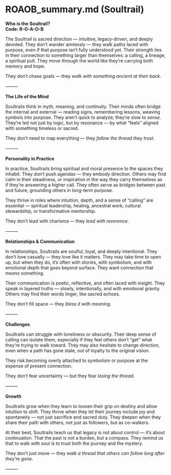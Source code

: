 # ROAOB_summary.md (Soultrail)

**Who is the Soultrail?**  
**Code: R-O-A-O-B**

The Soultrail is sacred direction — intuitive, legacy-driven, and deeply devoted. They don’t wander aimlessly — they walk paths laced with purpose, even if that purpose isn’t fully understood yet. Their strength lies in their connection to something larger than themselves: a calling, a lineage, a spiritual pull. They move through the world like they’re carrying both memory and hope.

They don’t chase goals — they *walk with something ancient at their back*.

⸻

**The Life of the Mind**

Soultrails think in myth, meaning, and continuity. Their minds often bridge the internal and external — reading signs, remembering lessons, weaving symbols into purpose. They aren’t quick to analyze; they’re slow to *sense*. They’re led not just by logic, but by resonance — by what “feels” aligned with something timeless or sacred.

They don’t need to map everything — they *follow the thread they trust*.

⸻

**Personality in Practice**

In practice, Soultrails bring spiritual and moral presence to the spaces they inhabit. They don’t push agendas — they embody direction. Others may find calm in their steadiness, or inspiration in the way they carry themselves as if they’re answering a higher call. They often serve as bridges between past and future, grounding others in long-term purpose.

They thrive in roles where intuition, depth, and a sense of “calling” are essential — spiritual leadership, healing, ancestral work, cultural stewardship, or transformative mentorship.

They don’t lead with charisma — they *lead with reverence*.

⸻

**Relationships & Communication**

In relationships, Soultrails are soulful, loyal, and deeply intentional. They don’t love casually — they love like it matters. They may take time to open up, but when they do, it’s often with stories, with symbolism, and with emotional depth that goes beyond surface. They want connection that *means* something.

Their communication is poetic, reflective, and often laced with insight. They speak in layered truths — slowly, intentionally, and with emotional gravity. Others may find their words linger, like sacred echoes.

They don’t fill space — they *bless it with meaning*.

⸻

**Challenges**

Soultrails can struggle with loneliness or obscurity. Their deep sense of calling can isolate them, especially if they feel others don’t “get” what they’re trying to walk toward. They may also hesitate to change direction, even when a path has gone stale, out of loyalty to the original vision.

They risk becoming overly attached to symbolism or purpose at the expense of present connection.

They don’t fear uncertainty — but they fear *losing the thread*.

⸻

**Growth**

Soultrails grow when they learn to loosen their grip on destiny and allow intuition to shift. They thrive when they let their journey include joy and spontaneity — not just sacrifice and sacred duty. They deepen when they share their path with others, not just as followers, but as co-walkers.

At their best, Soultrails teach us that legacy is not about control — it’s about continuation. That the past is not a burden, but a compass. They remind us that to walk with soul is to trust both the journey and the mystery.

They don’t just move — they *walk a thread that others can follow long after they’re gone*.

⸻

